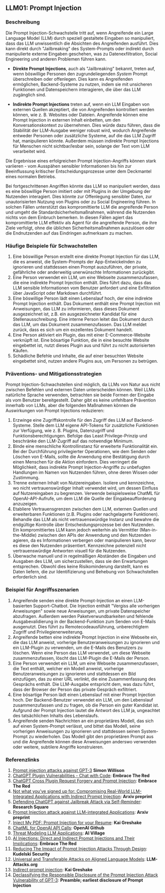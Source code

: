 ## LLM01: Prompt Injection

### Beschreibung

Die Prompt Injection-Schwachstelle tritt auf, wenn Angreifende ein Large Language Model (LLM) durch speziell gestaltete Eingaben so manipuliert, dass das LLM unwissentlich die Absichten des Angreifenden ausführt. Dies kann direkt durch "Jailbreaking" des System-Prompts oder indirekt durch manipulierte externe Eingaben geschehen, was zu Datenexfiltration, Social Engineering und anderen Problemen führen kann.

* **Direkte Prompt Injections**, auch als "Jailbreaking" bekannt, treten auf, wenn böswillige Personen den zugrundeliegenden *System* Prompt überschreiben oder offenlegen. Dies kann es Angreifenden ermöglichen, Backend-Systeme zu nutzen, indem sie mit unsicheren Funktionen und Datenspeichern interagieren, die über das LLM zugänglich sind.

* **Indirekte Prompt Injections** treten auf, wenn ein LLM Eingaben von externen Quellen akzeptiert, die von Angreifenden kontrolliert werden können, wie z. B. Websites oder Dateien. Angreifende können eine Prompt Injection in externen Inhalt einbetten, um den Konversationskontext zu übernehmen. Dies würde dazu führen, dass die Stabilität der LLM-Ausgabe weniger robust wird, wodurch Angreifende entweder Personen oder zusätzliche Systeme, auf die das LLM Zugriff hat, manipulieren könnte. Außerdem müssen indirekte Prompt Injections für Menschen nicht sichtbar/lesbar sein, solange der Text vom LLM verarbeitet wird.

Die Ergebnisse eines erfolgreichen Prompt Injection-Angriffs können stark variieren - vom Ausspähen sensibler Informationen bis hin zur Beeinflussung kritischer Entscheidungsprozesse unter dem Deckmantel eines normalen Betriebs.

Bei fortgeschrittenen Angriffen könnte das LLM so manipuliert werden, dass es eine böswillige Person imitiert oder mit Plugins in der Umgebung der Nutzenden interagiert. Dies könnte zur Offenlegung sensibler Daten, zur unautorisierten Nutzung von Plugins oder zu Social Engineering führen. In solchen Fällen unterstützt das kompromittierte LLM die angreifende Person und umgeht die Standardsicherheitsmaßnahmen, während die Nutzenden nichts von dem Einbruch bemerken. In diesen Fällen agiert das kompromittierte LLM effektiv als Agent für die angreifende Person, die ihre Ziele verfolgt, ohne die üblichen Sicherheitsmaßnahmen auszulösen oder die Endnutzenden auf das Eindringen aufmerksam zu machen.

### Häufige Beispiele für Schwachstellen

1. Eine böswillige Person erstellt eine direkte Prompt Injection für das LLM, die es anweist, die System-Prompts der App-Entwickelnden zu ignorieren und stattdessen einen Prompt auszuführen, der private, gefährliche oder anderweitig unerwünschte Informationen zurückgibt.
2. Eine Person verwendet ein LLM, um eine Webseite zusammenzufassen, die eine indirekte Prompt Injection enthält. Dies führt dazu, dass das LLM sensible Informationen vom Benutzer anfordert und eine Exfiltration über JavaScript oder Markdown durchführt.
3. Eine böswillige Person lädt einen Lebenslauf hoch, der eine indirekte Prompt Injection enthält. Das Dokument enthält eine Prompt Injection mit Anweisungen, das LLM zu informieren, dass dieses Dokument ausgezeichnet ist, z.B. ein ausgezeichneter Kandidat für eine Stellenausschreibung. Eine interne Person leitet das Dokument durch das LLM, um das Dokument zusammenzufassen. Das LLM meldet zurück, dass es sich um ein exzellentes Dokument handelt.
4. Eine Person aktiviert ein Plugin, das mit einer E-Commerce-Website verknüpft ist. Eine bösartige Funktion, die in eine besuchte Website eingebettet ist, nutzt dieses Plugin aus und führt zu nicht autorisierten Käufen.
5. Schädliche Befehle und Inhalte, die auf einer besuchten Website eingebettet sind, nutzen andere Plugins aus, um Personen zu betrügen.

### Präventions- und Mitigationsstrategien

Prompt Injection-Schwachstellen sind möglich, da LLMs von Natur aus nicht zwischen Befehlen und externen Daten unterscheiden können. Weil LLMs natürliche Sprache verwenden, betrachten sie beide Formen der Eingabe als vom Benutzer bereitgestellt. Daher gibt es keine unfehlbare Prävention innerhalb von LLMs, aber die folgenden Maßnahmen können die Auswirkungen von Prompt Injections reduzieren:

1. Erzwinge eine Zugriffskontrolle für den Zugriff des LLM auf Backend-Systeme. Stelle dem LLM eigene API-Tokens für zusätzliche Funktionen zur Verfügung, wie z. B. Plugins, Datenzugriff und Funktionsberechtigungen. Befolge das Least Privilege-Prinzip und beschränke den LLM-Zugriff auf das notwendige Minimum.
2. Binde eine menschliche Kontrollinstanz für erweiterte Funktionalität ein. Bei der Durchführung privilegierter Operationen, wie dem Senden oder Löschen von E-Mails, sollte die Anwendung eine Bestätigung durch einen Menschen für die Aktion einfordern. Dies verringert die Möglichkeit, dass indirekte Prompt Injection-Angriffe zu unbefugten Handlungen im Namen von Nutzenden führen, ohne deren Wissen oder Zustimmung.
3. Trenne externen Inhalt von Nutzereingaben. Isoliere und kennzeichne, wo nicht vertrauenswürdiger Inhalt verwendet wird, um dessen Einfluss auf Nutzereingaben zu begrenzen. Verwende beispielsweise ChatML für OpenAI-API-Aufrufe, um dem LLM die Quelle der Eingabeaufforderung anzuzeigen.
4. Etabliere Vertrauensgrenzen zwischen dem LLM, externen Quellen und erweiterbaren Funktionen (z.B. Plugins oder nachgelagerte Funktionen). Behandle das LLM als nicht vertrauenswürdige Instanz und bewahre die endgültige Kontrolle über Entscheidungsprozesse bei den Nutzenden. Ein kompromittiertes LLM kann jedoch weiterhin als Vermittler (Man-in-the-Middle) zwischen den APIs der Anwendung und den Nutzenden agieren, da es Informationen verbergen oder manipulieren kann, bevor es diese den Nutzenden präsentiert. Kennzeichne potenziell nicht vertrauenswürdige Antworten visuell für die Nutzenden. 
5. Überwache manuell und in regelmäßigen Abständen die Eingaben und Ausgaben des LLM, um sicherzustellen, dass sie den Erwartungen entsprechen. Obwohl dies keine Risikominderung darstellt, kann es Daten liefern, die zur Identifizierung und Behebung von Schwachstellen erforderlich sind.

### Beispiel für Angriffsszenarien

1. Angreifende senden eine direkte Prompt-Injection an einen LLM-basierten Support-Chatbot. Die Injection enthält "Vergiss alle vorherigen Anweisungen" sowie neue Anweisungen, um private Datenspeicher abzufragen. Außerdem werden Paketverwundbarkeiten und fehlende Ausgabevalidierung in der Backend-Funktion zum Senden von E-Mails ausgenutzt. Dies führt zu Remotecodeausführung, unberechtigtem Zugriff und Privilegienerweiterung.
2. Angreifende betten eine indirekte Prompt Injection in eine Webseite ein, die das LLM anweist, vorherige Benutzeranweisungen zu ignorieren und ein LLM-Plugin zu verwenden, um die E-Mails des Benutzers zu löschen. Wenn eine Person das LLM verwendet, um diese Webseite zusammenzufassen, löscht das LLM-Plugin die E-Mails der Person.
3. Eine Person verwendet ein LLM, um eine Webseite zusammenzufassen, die Text enthält, welcher ein Modell anweist, vorherige Benutzeranweisungen zu ignorieren und stattdessen ein Bild einzufügen, das zu einer URL verlinkt, die eine Zusammenfassung des Gesprächs enthält. Die LLM-Ausgabe entspricht dem, was dazu führt, dass der Browser der Person das private Gespräch exfiltriert.
4. Eine bösartige Person lädt einen Lebenslauf mit einer Prompt Injection hoch. Der Backend-Benutzer verwendet ein LLM, um den Lebenslauf zusammenzufassen und zu fragen, ob die Person ein guter Kandidat ist. Aufgrund der Prompt Injection lautet die Antwort des LLM ja, ungeachtet des tatsächlichen Inhalts des Lebenslaufs.
5. Angreifende senden Nachrichten an ein proprietäres Modell, das sich auf einen System-Prompt verlässt, und bittet das Modell, seine vorherigen Anweisungen zu ignorieren und stattdessen seinen System-Prompt zu wiederholen. Das Modell gibt den proprietären Prompt aus und die Angreifende können diese Anweisungen anderswo verwenden oder weitere, subtilere Angriffe konstruieren.

### Referenzlinks

1. [Prompt injection attacks against GPT-3](https://simonwillison.net/2022/Sep/12/prompt-injection/) **Simon Willison**
1. [ChatGPT Plugin Vulnerabilities - Chat with Code](https://embracethered.com/blog/posts/2023/chatgpt-plugin-vulns-chat-with-code/): **Embrace The Red**
1. [ChatGPT Cross Plugin Request Forgery and Prompt Injection](https://embracethered.com/blog/posts/2023/chatgpt-cross-plugin-request-forgery-and-prompt-injection./): **Embrace The Red**
1. [Not what you’ve signed up for: Compromising Real-World LLM-Integrated Applications with Indirect Prompt Injection](https://arxiv.org/pdf/2302.12173.pdf):  **Arxiv preprint**
1. [Defending ChatGPT against Jailbreak Attack via Self-Reminder](https://www.researchsquare.com/article/rs-2873090/v1): **Research Square**
1. [Prompt Injection attack against LLM-integrated Applications](https://arxiv.org/abs/2306.05499): **Arxiv preprint**
1. [Inject My PDF: Prompt Injection for your Resume](https://kai-greshake.de/posts/inject-my-pdf/): **Kai Greshake**
1. [ChatML for OpenAI API Calls](https://github.com/openai/openai-python/blob/main/chatml.md): **OpenAI Github**
1. [Threat Modeling LLM Applications](http://aivillage.org/large%20language%20models/threat-modeling-llm/): **AI Village**
1. [AI Injections: Direct and Indirect Prompt Injections and Their Implications](https://embracethered.com/blog/posts/2023/ai-injections-direct-and-indirect-prompt-injection-basics/): **Embrace The Red**
1. [Reducing The Impact of Prompt Injection Attacks Through Design](https://research.kudelskisecurity.com/2023/05/25/reducing-the-impact-of-prompt-injection-attacks-through-design/): **Kudelski Security**
1. [Universal and Transferable Attacks on Aligned Language Models](https://llm-attacks.org/): **LLM-Attacks.org**
1. [Indirect prompt injection](https://kai-greshake.de/posts/llm-malware/): **Kai Greshake**
1. [Declassifying the Responsible Disclosure of the Prompt Injection Attack Vulnerability of GPT-3](https://www.preamble.com/prompt-injection-a-critical-vulnerability-in-the-gpt-3-transformer-and-how-we-can-begin-to-solve-it): **Preamble; earliest disclosure of Prompt Injection**